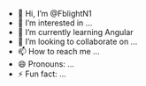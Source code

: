 - 👋 Hi, I’m @FblightN1
- 👀 I’m interested in ...
- 🌱 I’m currently learning Angular
- 💞️ I’m looking to collaborate on ...
- 📫 How to reach me ...
- 😄 Pronouns: ...
- ⚡ Fun fact: ...

<!---
FblightN1/FblightN1 is a ✨ special ✨ repository because its `README.md` (this file) appears on your GitHub profile.
You can click the Preview link to take a look at your changes.
--->
